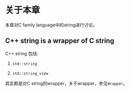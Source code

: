 # 关于本章

本章对C family language中的string进行讨论。

## C++ string is a wrapper of C string

C++ string 包括:

1) `std::string`

2) `std::string_view`

其实都是对C string的wrapper，关于wrapper，参见`Wrapper`。